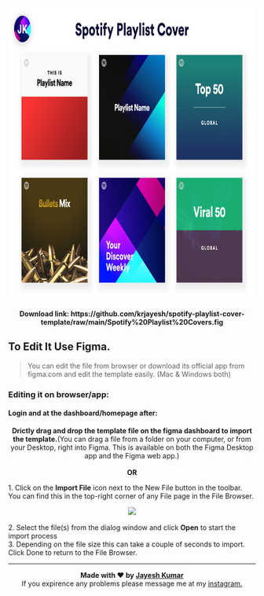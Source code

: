 <p align="center">
    <img height="600" src="https://raw.githubusercontent.com/krjayesh/spotify-playlist-cover-template/main/Sotify%20Playlist%20Cover.png">
    <br>
</p>

<p align="center">
    <b>Download link: https://github.com/krjayesh/spotify-playlist-cover-template/raw/main/Spotify%20Playlist%20Covers.fig</b>
</p>
    
## To Edit It Use Figma.
> You can edit the file from browser or download its official app from figma.com and edit the
template easily. (Mac & Windows both)

### Editing it on browser/app:
#### Login and at the dashboard/homepage after:

<p align="center"><b> Drictly drag and drop the template file on the figma dashboard to import the template.</b>(You can drag a file from a folder on your computer, or from your Desktop, right into Figma. This is available on both the Figma Desktop app and the Figma web app.)
<br><br>
<b>OR</b>
</p>
1. Click on the <b>Import File</b> icon next to the New File button in the toolbar. You can find this
in the top-right corner of any File page in the File Browser.
  <p align="center"><img src="https://s3.amazonaws.com/helpscout.net/docs/assets/5aa962fe2c7d3a2c4983093d/images/5daf671604286364bc90bf0d/file-VdqebovbA5.png"></p>
2. Select the file(s) from the dialog window and click <b>Open</b> to start the import process<br>
3. Depending on the file size this can take a couple of seconds to import. Click Done to return to the File Browser.

<hr>
<p align="center">
    <b>Made with ❤️ by <a href="https://github.com/krjayesh">Jayesh Kumar</a></b>
    <br>
    If you expirence any problems please message me at my <a href="https://www.instagram.com/kingramessesofficial/">instagram.</a>
</p>
